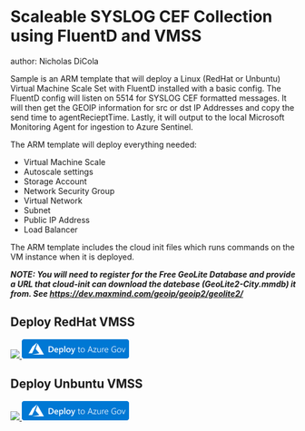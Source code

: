 # Scaleable SYSLOG CEF Collection using FluentD and VMSS
author: Nicholas DiCola

Sample is an ARM template that will deploy a Linux (RedHat or Unbuntu) Virtual Machine Scale Set with FluentD installed with a basic config.  The FluentD config will listen on 5514 for SYSLOG CEF formatted messages.  It will then get the GEOIP information for src or dst IP Addresses and copy the send time to agentRecieptTime.  Lastly, it will output to the local Microsoft Monitoring Agent for ingestion to Azure Sentinel.

The ARM template will deploy everything needed:
* Virtual Machine Scale
* Autoscale settings
* Storage Account
* Network Security Group
* Virtual Network
* Subnet
* Public IP Address
* Load Balancer

The ARM template includes the cloud init files which runs commands on the VM instance when it is deployed.

***NOTE: You will need to register for the Free GeoLite Database and provide a URL that cloud-init can download the datebase (GeoLite2-City.mmdb) it from.  See https://dev.maxmind.com/geoip/geoip2/geolite2/***


## Deploy RedHat VMSS
<a href="https://portal.azure.com/#create/Microsoft.Template/uri/https%3A%2F%2Fraw.githubusercontent.com%2FAzure%2FAzure-Sentinel%2Fmaster%2FDataConnectors%2FFluentD-VMSS%2FFluentD-VMSS-RH-Templatev2.json" target="_blank">
    <img src="https://aka.ms/deploytoazurebutton"/>
</a>
<a href="https://portal.azure.us/#create/Microsoft.Template/uri/https%3A%2F%2Fraw.githubusercontent.com%2FAzure%2FAzure-Sentinel%2Fmaster%2FDataConnectors2FFluentD-VMSS%2FFluentD-VMSS-RH-Templatev2.json" target="_blank">
<img src="https://raw.githubusercontent.com/Azure/azure-quickstart-templates/master/1-CONTRIBUTION-GUIDE/images/deploytoazuregov.png"/>
</a>

## Deploy Unbuntu VMSS
<a href="https://portal.azure.com/#create/Microsoft.Template/uri/https%3A%2F%2Fraw.githubusercontent.com%2Fhappy-jo%2FAzure-Sentinel%2Fmaster%2FDataConnectors%2FFluentD-VMSS%2FFluentD-VMSS-UB-Templatev2.json" target="_blank">
    <img src="https://aka.ms/deploytoazurebutton"/>
</a>
<a href="https://portal.azure.us/#create/Microsoft.Template/uri/https%3A%2F%2Fraw.githubusercontent.com%2Fhappy-jo%2FAzure-Sentinel%2Fmaster%2FDataConnectors2FFluentD-VMSS%2FFluentD-VMSS-UB-Templatev2.json" target="_blank">
<img src="https://raw.githubusercontent.com/Azure/azure-quickstart-templates/master/1-CONTRIBUTION-GUIDE/images/deploytoazuregov.png"/>
</a>


